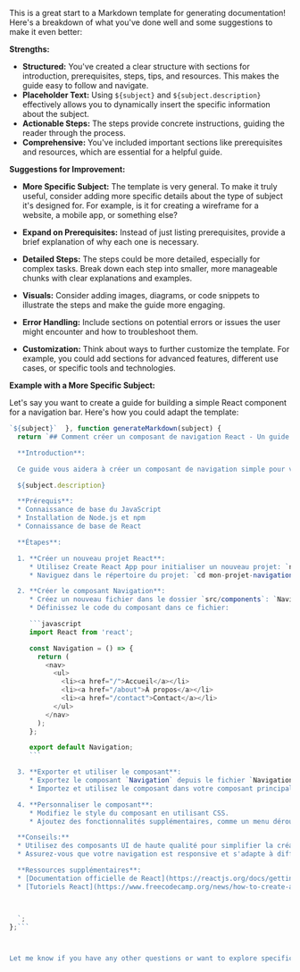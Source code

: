 This is a great start to a Markdown template for generating documentation!  Here's a breakdown of what you've done well and some suggestions to make it even better:

**Strengths:**

* **Structured:**  You've created a clear structure with sections for introduction, prerequisites, steps, tips, and resources. This makes the guide easy to follow and navigate.
* **Placeholder Text:** Using `${subject}` and `${subject.description}` effectively allows you to dynamically insert the specific information about the subject.
* **Actionable Steps:** The steps provide concrete instructions, guiding the reader through the process.
* **Comprehensive:** You've included important sections like prerequisites and resources, which are essential for a helpful guide.

**Suggestions for Improvement:**

* **More Specific Subject:** The template is very general. To make it truly useful, consider adding more specific details about the type of subject it's designed for. For example, is it for creating a wireframe for a website, a mobile app, or something else?

* **Expand on Prerequisites:** Instead of just listing prerequisites, provide a brief explanation of why each one is necessary.
* **Detailed Steps:** The steps could be more detailed, especially for complex tasks. Break down each step into smaller, more manageable chunks with clear explanations and examples.
* **Visuals:**  Consider adding images, diagrams, or code snippets to illustrate the steps and make the guide more engaging.
* **Error Handling:**  Include sections on potential errors or issues the user might encounter and how to troubleshoot them.
* **Customization:**  Think about ways to further customize the template. For example, you could add sections for advanced features, different use cases, or specific tools and technologies.

**Example with a More Specific Subject:**

Let's say you want to create a guide for building a simple React component for a navigation bar. Here's how you could adapt the template:

```javascript
`${subject}`  }, function generateMarkdown(subject) {
  return `## Comment créer un composant de navigation React - Un guide étape par étape

  **Introduction**:

  Ce guide vous aidera à créer un composant de navigation simple pour votre application React. Il est conçu pour les débutants et les utilisateurs intermédiaires qui souhaitent apprendre les bases de React et de la création de composants.

  ${subject.description}

  **Prérequis**:
  * Connaissance de base du JavaScript
  * Installation de Node.js et npm
  * Connaissance de base de React

  **Étapes**:

  1. **Créer un nouveau projet React**:
     * Utilisez Create React App pour initialiser un nouveau projet: `npx create-react-app mon-projet-navigation`
     * Naviguez dans le répertoire du projet: `cd mon-projet-navigation`

  2. **Créer le composant Navigation**:
     * Créez un nouveau fichier dans le dossier `src/components`: `Navigation.js`
     * Définissez le code du composant dans ce fichier:

     ```javascript
     import React from 'react';

     const Navigation = () => {
       return (
         <nav>
           <ul>
             <li><a href="/">Accueil</a></li>
             <li><a href="/about">À propos</a></li>
             <li><a href="/contact">Contact</a></li>
           </ul>
         </nav>
       );
     };

     export default Navigation;
     ```

  3. **Exporter et utiliser le composant**:
     * Exportez le composant `Navigation` depuis le fichier `Navigation.js`.
     * Importez et utilisez le composant dans votre composant principal, par exemple `App.js`.

  4. **Personnaliser le composant**:
     * Modifiez le style du composant en utilisant CSS.
     * Ajoutez des fonctionnalités supplémentaires, comme un menu déroulant ou un logo.

  **Conseils:**
  * Utilisez des composants UI de haute qualité pour simplifier la création de votre navigation.
  * Assurez-vous que votre navigation est responsive et s'adapte à différents appareils.

  **Ressources supplémentaires**:
  * [Documentation officielle de React](https://reactjs.org/docs/getting-started.html)
  * [Tutoriels React](https://www.freecodecamp.org/news/how-to-create-a-react-navigation-bar/)



  `;
};```



Let me know if you have any other questions or want to explore specific use cases for your template!
